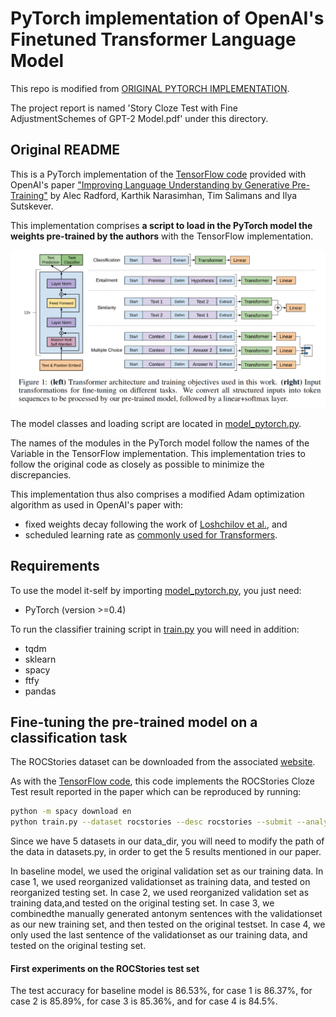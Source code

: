 # PyTorch implementation of OpenAI's Finetuned Transformer Language Model

This repo is modified from [ORIGINAL PYTORCH IMPLEMENTATION](https://github.com/huggingface/pytorch-openai-transformer-lm). 

The project report is named 'Story Cloze Test with Fine AdjustmentSchemes of GPT-2 Model.pdf' under this directory.

## Original README

This is a PyTorch implementation of the [TensorFlow code](https://github.com/openai/finetune-transformer-lm) provided with OpenAI's paper ["Improving Language Understanding by Generative Pre-Training"](https://blog.openai.com/language-unsupervised/) by Alec Radford, Karthik Narasimhan, Tim Salimans and Ilya Sutskever.

This implementation comprises **a script to load in the PyTorch model the weights pre-trained by the authors** with the TensorFlow implementation.

![Transformer Language Model](assets/ftlm.png)

The model classes and loading script are located in [model_pytorch.py](model_pytorch.py).

The names of the modules in the PyTorch model follow the names of the Variable in the TensorFlow implementation. This implementation tries to follow the original code as closely as possible to minimize the discrepancies.

This implementation thus also comprises a modified Adam optimization algorithm as used in OpenAI's paper with:
- fixed weights decay following the work of [Loshchilov et al.](https://arxiv.org/abs/1711.05101), and
- scheduled learning rate as [commonly used for Transformers](http://nlp.seas.harvard.edu/2018/04/03/attention.html#optimizer).

## Requirements
To use the model it-self by importing [model_pytorch.py](model_pytorch.py), you just need:
- PyTorch (version >=0.4)

To run the classifier training script in [train.py](train.py) you will need in addition:
- tqdm
- sklearn
- spacy
- ftfy
- pandas

## Fine-tuning the pre-trained model on a classification task
The ROCStories dataset can be downloaded from the associated [website](http://cs.rochester.edu/nlp/rocstories/).

As with the [TensorFlow code](https://github.com/openai/finetune-transformer-lm), this code implements the ROCStories Cloze Test result reported in the paper which can be reproduced by running:

```bash
python -m spacy download en
python train.py --dataset rocstories --desc rocstories --submit --analysis --data_dir data
```
Since we have 5 datasets in our data_dir, you will need to modify the path of the data in datasets.py, in order to get the 5 results mentioned in our paper.

In baseline model, we used the original validation set as our training data. In case 1, we used reorganized validationset as training data, and tested on reorganized testing set. In case 2, we used reorganized validation set as training data,and tested on the original testing set. In case 3, we combinedthe manually generated antonym sentences with the validationset as our new training set, and then tested on the original testset. In case 4, we only used the last sentence of the validationset as our training data, and tested on the original testing set.

#### First experiments on the ROCStories test set
The test accuracy for baseline model is 86.53%, for case 1 is 86.37%, for case 2 is 85.89%, for case 3 is 85.36%, and for case 4 is 84.5%.

